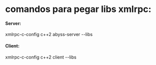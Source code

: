 # comandos para pegar libs xmlrpc:

#### Server:

xmlrpc-c-config c++2 abyss-server --libs

#### Client:

xmlrpc-c-config c++2 client --libs